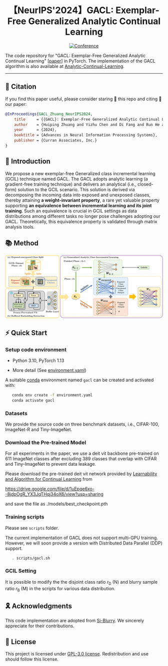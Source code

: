 <div align="center">
  
# 【NeurIPS'2024】GACL: Exemplar-Free Generalized Analytic Continual Learning
[![Conference](http://img.shields.io/badge/NeurIPS-2024-FFD93D.svg)](https://neurips.cc/)
</div>


The code repository for "GACL: Exemplar-Free Generalized Analytic Continual Learning" [[paper](https://neurips.cc/virtual/2024/poster/95330)] in PyTorch. The implementation of the GACL algorithm is also available at [Analytic-Continual-Learning](https://github.com/ZHUANGHP/Analytic-continual-learning).

---

## 📌 Citation
If you find this paper useful, please consider staring 🌟 this repo and citing 📑 our paper:
```bib
@InProceedings{GACL_Zhuang_NeurIPS2024,
    title     = {{GACL}: Exemplar-Free Generalized Analytic Continual Learning},
    author    = {Huiping Zhuang and Yizhu Chen and Di Fang and Run He and Kai Tong and Hongxin Wei and Ziqian Zeng and Cen Chen},
    year      = {2024},
    booktitle = {Advances in Neural Information Processing Systems},
    publisher = {Curran Associates, Inc.}
}
```

## 📖 Introduction

We propose a new exemplar-free Generalized class incremental learning (GCIL) technique named GACL. The GACL adopts analytic learning (a gradient-free training technique) and delivers an analytical  (i.e., closed-form) solution to the GCIL scenario. This solution is derived via decomposing the incoming data into exposed and unexposed classes, thereby attaining **a weight-invariant property**, a rare yet valuable property supporting **an equivalence between incremental learning and its joint training**. Such an equivalence is crucial in GCIL settings as data distributions among different tasks no longer pose challenges adopting our GACL. Theoretically, this equivalence property is validated through matrix analysis tools. 

## 📚 Method

<div align="center">
<img src="img/Overview.jpg" width="800px">
</div>


## ⚡ Quick Start

### Setup code environment

* Python 3.10, PyTorch 1.13

* More detail (See [environment.yaml](environment.yaml))

A suitable [conda](https://conda.io/) environment named `gacl` can be created and activated with:
```Bash
   conda env create -f environment.yaml
   conda activate gacl
```

### Datasets

We provide the source code on three benchmark datasets, i.e., CIFAR-100, ImageNet-R and Tiny-ImageNet. 

### Download the Pre-trained Model

For all experiments in the paper, we use a deit vit backbone pre-trained on 611 ImageNet classes after excluding 389 classes that overlap with CIFAR and Tiny-ImageNet to prevent data leakage.

Please download the pre-trained deit vit network provided by [Learnability and Algorithm for Continual Learning](https://github.com/k-gyuhak/CLOOD.git) from

https://drive.google.com/file/d/1uEpqe6xo--8jdpOgR_YX3JqTHqj34oX6/view?usp=sharing

 and save the file as ./models/best_checkpoint.pth

### Training scripts

Please see `scripts` folder.

The current implementation of GACL does not support multi-GPU training. However, we will soon provide a version with Distributed Data Parallel (DDP) support.

```Bash
   . scripts/gacl.sh
```

### GCIL Setting

It is possible to modify the the disjoint class ratio $r_\text{D}$ (N) and blurry sample ratio $r_\text{B}$ (M) in the scripts for various data distribution. 

## 🎗️ Acknowledgments

This code implementation are adopted from [Si-Blurry](https://github.com/KHU-AGI/Si-Blurry). We sincerely appreciate for their contributions.

## 📝 License

This project is licensed under <a rel="license" href="https://github.com/CHEN-YIZHU/GACL/blob/main/LICENSE">GPL-3.0 license</a>. Redistribution and use should follow this license.
